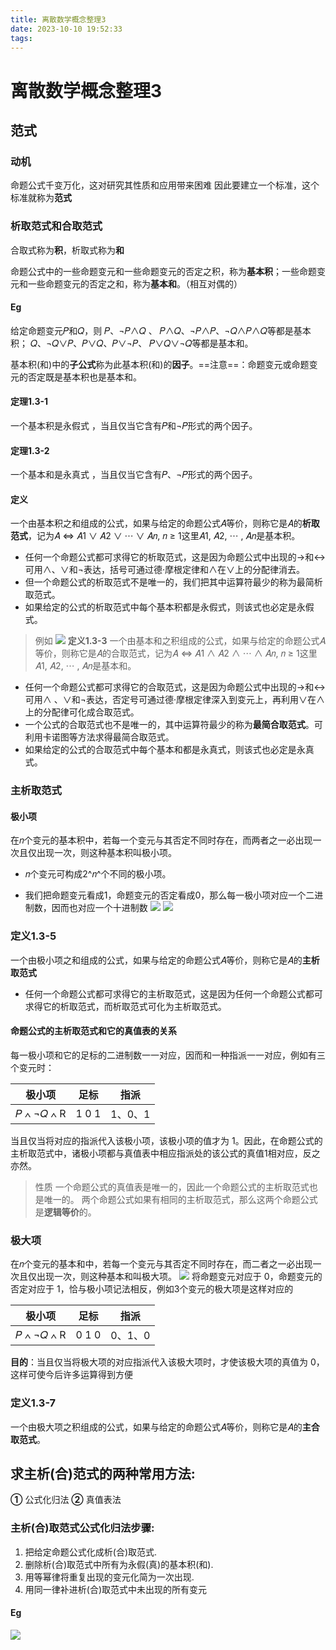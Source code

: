 ```yaml
---
title: 离散数学概念整理3
date: 2023-10-10 19:52:33
tags:
---
```

# 离散数学概念整理3
## 范式
### 动机
命题公式千变万化，这对研究其性质和应用带来困难
因此要建立一个标准，这个标准就称为**范式**

### 析取范式和合取范式
合取式称为**积**，析取式称为**和**

命题公式中的一些命题变元和一些命题变元的否定之积，称为**基本积**；一些命题变元和一些命题变元的否定之和，称为**基本和**。（相互对偶的）
#### Eg
给定命题变元𝑃和𝑄，则
𝑃、¬𝑃∧𝑄 、 𝑃∧𝑄、¬𝑃∧𝑃、¬𝑄∧𝑃∧𝑄等都是基本积；
𝑄、¬𝑄∨𝑃、𝑃∨𝑄、𝑃∨¬𝑃、 𝑃∨𝑄∨¬𝑄等都是基本和。

基本积(和)中的**子公式**称为此基本积(和)的**因子**。==注意==：命题变元或命题变元的否定既是基本积也是基本和。

#### 定理1.3-1
一个基本积是永假式 ，当且仅当它含有𝑃和¬𝑃形式的两个因子。
#### 定理1.3-2
一个基本和是永真式 ，当且仅当它含有𝑃、¬𝑃形式的两个因子。
#### 定义
一个由基本积之和组成的公式，如果与给定的命题公式𝐴等价，则称它是𝐴的**析取范式**，记为𝐴 ⇔ 𝐴1 ∨ 𝐴2 ∨ ⋯ ∨ 𝐴𝑛, 𝑛 ≥ 1这里𝐴1, 𝐴2, ⋯ , 𝐴𝑛是基本积。
- 任何一个命题公式都可求得它的析取范式，这是因为命题公式中出现的→和↔可用∧、∨和¬表达，括号可通过德·摩根定律和∧在∨上的分配律消去。
- 但一个命题公式的析取范式不是唯一的，我们把其中运算符最少的称为最简析取范式。
- 如果给定的公式的析取范式中每个基本积都是永假式，则该式也必定是永假式。
>例如
![](https://bozhiblogimage.oss-cn-beijing.aliyuncs.com/pic/image-4.png)
**定义1.3-3**
一个由基本和之积组成的公式，如果与给定的命题公式𝐴等价，则称它是𝐴的合取范式，记为𝐴 ⇔ 𝐴1 ∧ 𝐴2 ∧ ⋯ ∧ 𝐴𝑛, 𝑛 ≥ 1这里𝐴1, 𝐴2, ⋯ , 𝐴𝑛是基本和。
-  任何一个命题公式都可求得它的合取范式，这是因为命题公式中出现的→和↔可用∧ 、∨和¬表达，否定号可通过德·摩根定律深入到变元上，再利用∨在∧上的分配律可化成合取范式。
- 一个公式的合取范式也不是唯一的，其中运算符最少的称为**最简合取范式**。可利用卡诺图等方法求得最简合取范式。
-  如果给定的公式的合取范式中每个基本和都是永真式，则该式也必定是永真式。

### 主析取范式

#### 极小项
在𝑛个变元的基本积中，若每一个变元与其否定不同时存在，而两者之一必出现一次且仅出现一次，则这种基本积叫极小项。
- 𝑛个变元可构成2^𝑛^个不同的极小项。

- 我们把命题变元看成1，命题变元的否定看成0，那么每一极小项对应一个二进制数，因而也对应一个十进制数
![](https://bozhiblogimage.oss-cn-beijing.aliyuncs.com/pic/image-5.png)
![](https://bozhiblogimage.oss-cn-beijing.aliyuncs.com/pic/image-6.png)

### 定义1.3-5
一个由极小项之和组成的公式，如果与给定的命题公式𝐴等价，则称它是𝐴的**主析取范式**
- 任何一个命题公式都可求得它的主析取范式，这是因为任何一个命题公式都可求得它的析取范式，而析取范式可化为主析取范式。
#### 命题公式的主析取范式和它的真值表的关系
每一极小项和它的足标的二进制数一一对应，因而和一种指派一一对应，例如有三个变元时：

极小项 | 足标 |指派
-----|---------|---
𝑃 ∧ ¬𝑄 ∧ R|1 0 1|1、0、1

当且仅当将对应的指派代入该极小项，该极小项的值才为 1。因此，在命题公式的主析取范式中，诸极小项都与真值表中相应指派处的该公式的真值1相对应，反之亦然。

>性质
>一个命题公式的真值表是唯一的，因此一个命题公式的主析取范式也是唯一的。 两个命题公式如果有相同的主析取范式，那么这两个命题公式是**逻辑等价**的。
### 极大项
在𝑛个变元的基本和中，若每一个变元与其否定不同时存在，而二者之一必出现一次且仅出现一次，则这种基本和叫极大项。
![](https://bozhiblogimage.oss-cn-beijing.aliyuncs.com/pic/image-7.png)
将命题变元对应于 0，命题变元的否定对应于 1，恰与极小项记法相反，例如3个变元的极大项是这样对应的

极小项 | 足标 |指派
-----|---------|---
𝑃 ∧ ¬𝑄 ∧ R|0 1 0|0、1、0

**目的**：当且仅当将极大项的对应指派代入该极大项时，才使该极大项的真值为 0，这样可使今后许多运算得到方便 
### 定义1.3-7
一个由极大项之积组成的公式，如果与给定的命题公式𝐴等价，则称它是𝐴的**主合取范式**。

## 求主析(合)范式的两种常用方法:
**①** 公式化归法
**②** 真值表法

### 主析(合)取范式公式化归法步骤:
1. 把给定命题公式化成析(合)取范式.
2. 删除析(合)取范式中所有为永假(真)的基本积(和).
3. 用等幂律将重复出现的变元化简为一次出现.
4. 用同一律补进析(合)取范式中未出现的所有变元
#### Eg
![](https://bozhiblogimage.oss-cn-beijing.aliyuncs.com/pic/image-8.png)
